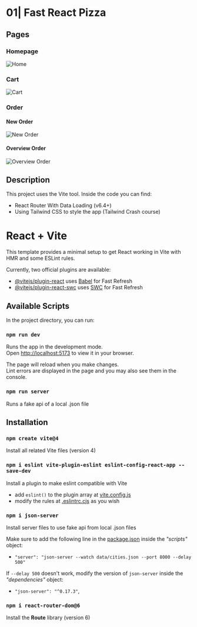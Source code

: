 # 01| Fast React Pizza

## Pages

### Homepage

![Home](./public/home.png)

### Cart

![Cart](./public/cart.png)

### Order

#### New Order

![New Order](./public/new-order.png)

#### Overview Order

![Overview Order](./public/overview-order.png)

## Description

This project uses the Vite tool. Inside the code you can find:

- React Router With Data Loading (v6.4+)
- Using Tailwind CSS to style the app (Tailwind Crash course)

# React + Vite

This template provides a minimal setup to get React working in Vite with HMR and some ESLint rules.

Currently, two official plugins are available:

- [@vitejs/plugin-react](https://github.com/vitejs/vite-plugin-react/blob/main/packages/plugin-react/README.md) uses [Babel](https://babeljs.io/) for Fast Refresh
- [@vitejs/plugin-react-swc](https://github.com/vitejs/vite-plugin-react-swc) uses [SWC](https://swc.rs/) for Fast Refresh

## Available Scripts

In the project directory, you can run:

### `npm run dev`

Runs the app in the development mode.\
Open [http://localhost:5173](http://localhost:5173) to view it in your browser.

The page will reload when you make changes.\
Lint errors are displayed in the page and you may also see them in the console.

### `npm run server`

Runs a fake api of a local .json file

## Installation

### `npm create vite@4`

Install all related Vite files (version 4)

### `npm i eslint vite-plugin-eslint eslint-config-react-app --save-dev`

Install a plugin to make eslint compatible with Vite

- add `eslint()` to the plugin array at [vite.config.js](vite.config.js)
- modify the rules at [.eslintrc.cjs](.eslintrc.cjs) as you wish

### `npm i json-server`

Install server files to use fake api from local .json files

Make sure to add the following line in the [package.json](package.json) inside the _"scripts"_ object:

- `"server": "json-server --watch data/cities.json --port 8000 --delay 500"`

If `--delay 500` doesn't work, modify the version of `json-server` inside the _"dependencies"_ object:

- `"json-server": "^0.17.3"`,

### `npm i react-router-dom@6`

Install the **Route** library (version 6)
